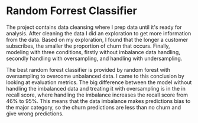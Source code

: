 # Random Forrest Classifier

The project contains data cleansing where I prep data until it's ready for analysis. After cleaning the data I did an exploration to get more information from the data. Based on my exploration, I found that the longer a customer subscribes, the smaller the proportion of churn that occurs. Finally, modeling with three conditions, firstly without imbalance data handling, secondly handling with oversampling, and handling with undersampling.

The best random forest classifier is provided by random forest with oversampling to overcome unbalanced data. I came to this conclusion by looking at evaluation metrics. The big difference between the model without handling the imbalanced data and treating it with oversampling is in the in recall score, where handling the imbalance increases the recall score from 46% to 95%. This means that the data imbalance makes predictions bias to the major category, so the churn predictions are less than no churn and give wrong predictions.


